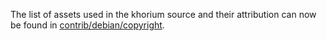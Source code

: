 The list of assets used in the khorium source and their attribution can now be found in [contrib/debian/copyright](../contrib/debian/copyright).
